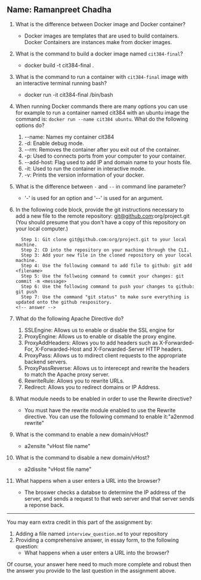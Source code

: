 ## Name: Ramanpreet Chadha                                  <!-- answer -->

1. What is the difference between Docker image and Docker container?
    *  Docker images are templates that are used to build containers. Docker Containers are instances make from docker images.                                                <!-- answer -->

2. What is the command to build a docker image named `cit384-final`?
    * docker build -t cit384-final .                                                 <!-- answer -->

3. What is the command to run a container with `cit384-final` image with an interactive terminal running bash?
    *  docker run -it cit384-final /bin/bash                                                <!-- answer -->

4. When running Docker commands there are many options you can use for example to run a container named cit384 with an ubuntu image the command is: `docker run --name cit384 ubuntu`. What do the following options do? 
   1. --name: Names my container cit384
   2. -d:  Enable debug mode.                                             <!-- answer -->
   3. --rm: Removes the container after you exit out of the container.                                            <!-- answer -->
   4. -p:  Used to connects ports from your computer to your container.                                             <!-- answer -->
   5. --add-host:  Flag used to add IP and domain name to your hosts file.                                     <!-- answer -->
   6. -it:  Used to run the container in interactive mode.                                            <!-- answer -->
   7. -v:   Prints the version information of your docker.                                            <!-- answer -->

5. What is the difference between `-` and `--` in command line parameter?
    *  '-' is used for an option and '--' is used for an argument.                                                 <!-- answer -->

6. In the following code block, provide the git instructions necessary to add a new file to the remote repository: git@github.com:org/project.git (You should presume that you don't have a copy of this repository on your local computer.)
   ```
     Step 1: Git clone git@github.com:org/project.git to your local machine.
     Step 2: CD into the repository on your machine through the CLI.
     Step 3: Add your new file in the cloned repository on your local machine.
     Step 4: Use the following command to add file to github: git add <filename>
     Step 5: Use the follwoing command to commit your changes: git commit -m <message>
     Step 6: Use the following command to push your changes to github: git push
     Step 7: Use the command "git status" to make sure everything is updated onto the github respository.                                                   <!-- answer -->
   ```
   <!-- You many add any number of lines in the above code block that you need. -->

7. What do the following Apache Directive do?
   1. SSLEngine: Allows us to enable or disable the SSL engine for 
   2. ProxyEngine: Allows us to enable or disable the proxy engine.                                     <!-- answer -->
   3. ProxyAddHeaders: Allows you to add headers such as X-Forwarded-For, X-Forwarded-Host and X-Forwarded-Server HTTP headers.                                 <!-- answer -->
   4. ProxyPass: Allows us to mdirect client requests to the appropriate backend servers.                                      <!-- answer -->
   5. ProxyPassReverse: Allows us to interecept and rewrite the headers to match the Apache proxy server.                               <!-- answer -->
   6. RewriteRule: Allows you to rewrite URLs.                                     <!-- answer -->
   7. Redirect: Allows you to redirect domains or IP Address.                                        <!-- answer -->

8. What module needs to be enabled in order to use the Rewrite directive?
    *  You must have the rewrite module enabled to use the Rewrite directive. You can use the following command to enable it:"a2enmod rewrite"                                               <!-- answer -->
9. What is the command to enable a new domain/vHost?
    *  a2ensite "vHost file name"                                                <!-- answer -->

10. What is the command to disable a new domain/vHost?
    *  a2dissite "vHost file name"                                                <!-- answer -->

11. What happens when a user enters a URL into the browser?
    *  The broswer checks a databse to determine the IP address of the server, and sends a request to that web server and that server sends a reponse back.                                           <!-- answer -->

---
You may earn extra credit in this part of the assignment by: 
   1. Adding a file named ``interview_question.md`` to your repository
   2. Providing a comprehensive answer, in essay form, to the following question:
      * What happens when a user enters a URL into the browser?

Of course, your answer here need to much more complete and robust then the answer you provide to the last question in the assignment above.

